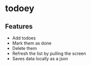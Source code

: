 # todoey

## Features
* Add todoes
* Mark them as done
* Delete them
* Refresh the list by pulling the screen
* Saves data locally as a json


